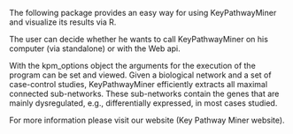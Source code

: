 The following package provides an easy way for using
KeyPathwayMiner and visualize its results via R.

The user can decide whether he wants to call KeyPathwayMiner
on his computer (via standalone) or with the Web api. 

With the kpm_options object the arguments for the execution
of the program can be set and viewed.
Given a biological network and a set of case-control studies, KeyPathwayMiner
efficiently extracts all maximal connected sub-networks.
These sub-networks contain the genes that are mainly
dysregulated, e.g., differentially expressed, in most cases studied.

For more information please visit our website (Key Pathway Miner website).

